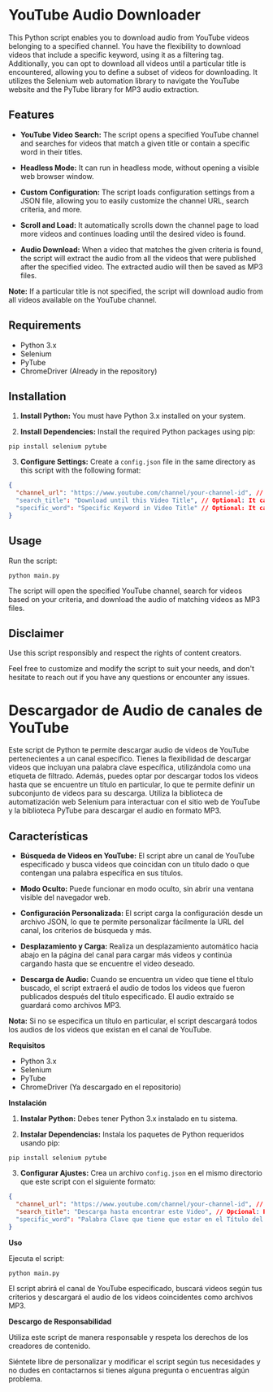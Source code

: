 # YouTube Audio Downloader

This Python script enables you to download audio from YouTube videos belonging to a specified channel. You have the flexibility to download videos that include a specific keyword, using it as a filtering tag. Additionally, you can opt to download all videos until a particular title is encountered, allowing you to define a subset of videos for downloading.
It utilizes the Selenium web automation library to navigate the YouTube website and the PyTube library for MP3 audio extraction.

## Features

- **YouTube Video Search:** The script opens a specified YouTube channel and searches for videos that match a given title or contain a specific word in their titles.

- **Headless Mode:** It can run in headless mode, without opening a visible web browser window.

- **Custom Configuration:** The script loads configuration settings from a JSON file, allowing you to easily customize the channel URL, search criteria, and more.

- **Scroll and Load:** It automatically scrolls down the channel page to load more videos and continues loading until the desired video is found.

- **Audio Download:** When a video that matches the given criteria is found, the script will extract the audio from all the videos that were published after the specified video. The extracted audio will then be saved as MP3 files.

**Note:** If a particular title is not specified, the script will download audio from all videos available on the YouTube channel.

## Requirements

- Python 3.x
- Selenium
- PyTube
- ChromeDriver (Already in the repository)

## Installation

1. **Install Python:** You must have Python 3.x installed on your system.

2. **Install Dependencies:** Install the required Python packages using pip:

```shell
pip install selenium pytube
```

3. **Configure Settings:** Create a `config.json` file in the same directory as this script with the following format:

```json
{
  "channel_url": "https://www.youtube.com/channel/your-channel-id", // Mandatory: It must contain the URL of the YouTube channel you want to use.
  "search_title": "Download until this Video Title", // Optional: It can be an empty string "" if you don't want to use this option.
  "specific_word": "Specific Keyword in Video Title" // Optional: It can be an empty string "" if you don't want to use this option.
}
```

## Usage

Run the script:

```shell
python main.py
```

The script will open the specified YouTube channel, search for videos based on your criteria, and download the audio of matching videos as MP3 files.

## Disclaimer

Use this script responsibly and respect the rights of content creators.

Feel free to customize and modify the script to suit your needs, and don't hesitate to reach out if you have any questions or encounter any issues.

# Descargador de Audio de canales de YouTube

Este script de Python te permite descargar audio de videos de YouTube pertenecientes a un canal específico. Tienes la flexibilidad de descargar videos que incluyan una palabra clave específica, utilizándola como una etiqueta de filtrado. Además, puedes optar por descargar todos los videos hasta que se encuentre un título en particular, lo que te permite definir un subconjunto de videos para su descarga.
Utiliza la biblioteca de automatización web Selenium para interactuar con el sitio web de YouTube y la biblioteca PyTube para descargar el audio en formato MP3.

## Características

- **Búsqueda de Videos en YouTube:** El script abre un canal de YouTube especificado y busca videos que coincidan con un título dado o que contengan una palabra específica en sus títulos.

- **Modo Oculto:** Puede funcionar en modo oculto, sin abrir una ventana visible del navegador web.

- **Configuración Personalizada:** El script carga la configuración desde un archivo JSON, lo que te permite personalizar fácilmente la URL del canal, los criterios de búsqueda y más.

- **Desplazamiento y Carga:** Realiza un desplazamiento automático hacia abajo en la página del canal para cargar más videos y continúa cargando hasta que se encuentre el video deseado.

- **Descarga de Audio:** Cuando se encuentra un video que tiene el título buscado, el script extraerá el audio de todos los videos que fueron publicados después del título especificado. El audio extraído se guardará como archivos MP3.

**Nota:** Si no se especifica un título en particular, el script descargará todos los audios de los videos que existan en el canal de YouTube.

**Requisitos**

- Python 3.x
- Selenium
- PyTube
- ChromeDriver (Ya descargado en el repositorio)

**Instalación**

1. **Instalar Python:** Debes tener Python 3.x instalado en tu sistema.

2. **Instalar Dependencias:** Instala los paquetes de Python requeridos usando pip:

```shell
pip install selenium pytube
```

3. **Configurar Ajustes:** Crea un archivo `config.json` en el mismo directorio que este script con el siguiente formato:

```json
{
  "channel_url": "https://www.youtube.com/channel/your-channel-id", // Obligatorio
  "search_title": "Descarga hasta encontrar este Video", // Opcional: Puede ser un string vacío "" si no deseas utilizar esta opción. En ese caso see descargará el audio de todos los videos del canal.
  "specific_word": "Palabra Clave que tiene que estar en el Título del Video" // Opcional: Puede ser un string vacío "" si no deseas utilizar esta opción.
}
```

**Uso**

Ejecuta el script:

```shell
python main.py
```

El script abrirá el canal de YouTube especificado, buscará videos según tus criterios y descargará el audio de los videos coincidentes como archivos MP3.

**Descargo de Responsabilidad**

Utiliza este script de manera responsable y respeta los derechos de los creadores de contenido.

Siéntete libre de personalizar y modificar el script según tus necesidades y no dudes en contactarnos si tienes alguna pregunta o encuentras algún problema.
